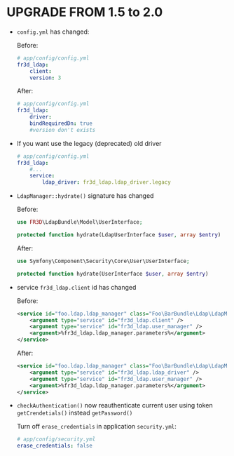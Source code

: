 UPGRADE FROM 1.5 to 2.0
=======================

* `config.yml` has changed:

    Before:
    ```yaml
    # app/config/config.yml
    fr3d_ldap:
        client:
        version: 3
    ```

    After:
    ```yaml
    # app/config/config.yml
    fr3d_ldap:
        driver:
        bindRequiredDn: true
        #version don't exists
    ```

* If you want use the legacy (deprecated) old driver

    ```yaml
    # app/config/config.yml
    fr3d_ldap:
        #...
        service:
            ldap_driver: fr3d_ldap.ldap_driver.legacy
    ```

* `LdapManager::hydrate()` signature has changed

    Before:
    ```php
    use FR3D\LdapBundle\Model\UserInterface;
    
    protected function hydrate(LdapUserInterface $user, array $entry)
    ```
    After:
    ```php
    use Symfony\Component\Security\Core\User\UserInterface;
    
    protected function hydrate(UserInterface $user, array $entry)
    ```

* service `fr3d_ldap.client` id has changed

    Before:
    ```xml
    <service id="foo.ldap.ldap_manager" class="Foo\BarBundle\Ldap\LdapManager">
        <argument type="service" id="fr3d_ldap.client" />
        <argument type="service" id="fr3d_ldap.user_manager" />
        <argument>%fr3d_ldap.ldap_manager.parameters%</argument>
    </service>
    ```

    After:
    ```xml
    <service id="foo.ldap.ldap_manager" class="Foo\BarBundle\Ldap\LdapManager">
        <argument type="service" id="fr3d_ldap.ldap_driver" />
        <argument type="service" id="fr3d_ldap.user_manager" />
        <argument>%fr3d_ldap.ldap_manager.parameters%</argument>
    </service>
    ```

* `checkAuthentication()` now reauthenticate current user using token `getCrendetials()` instead `getPassword()`

   Turn off `erase_credentials` in application `security.yml`:
   ```yml
   # app/config/security.yml
   erase_credentials: false
   ```

